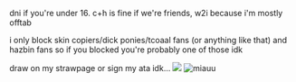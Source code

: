 dni if you're under 16. c+h is fine if we're friends, w2i because i'm mostly offtab

i only block skin copiers/dick ponies/tcoaal fans (or anything like that) and hazbin fans so if you blocked you're probably one of those idk

draw on my strawpage or sign my ata idk... ![](https://komarev.com/ghpvc/?username=your-github-sxtystrs&label=goobers+++&color=red)
![miauu](https://i.pinimg.com/736x/76/e4/b1/76e4b1c0a11d22715287d0f82339feca.jpg)
